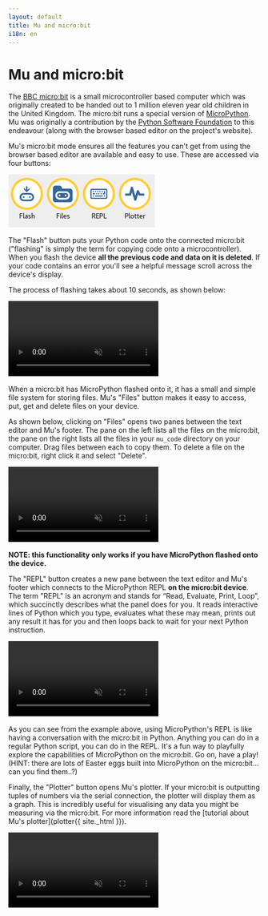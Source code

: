 ```yaml
---
layout: default
title: Mu and micro:bit
i18n: en
---
```


# Mu and micro:bit

The [BBC micro:bit](http://microbit.org/) is a small microcontroller based
computer which was originally created to be handed out to 1 million eleven
year old children in the United Kingdom. The micro:bit runs a special version
of [MicroPython](http://micropython.org/). Mu was originally a contribution by
the [Python Software Foundation](https://www.python.org/psf/) to this endeavour
(along with the browser based editor on the project's website).

Mu's micro:bit mode ensures all the features you can't get from using the
browser based editor are available and easy to use. These are accessed via
four buttons:

<div class="row">
  <img src="/img/en/tutorials/microbit_buttons.png" alt="Buttons from the micro:bit mode" class="img-responsive center-block img-rounded movie"/>
  <br/>
</div>

The "Flash" button puts your Python code onto the connected micro:bit
("flashing" is simply the term for copying code onto a microcontroller). When
you flash the device **all the previous code and data on it is deleted**. If
your code contains an error you'll see a helpful message scroll across the
device's display.

The process of flashing takes about 10 seconds, as shown below:

<div class="row">
  <video autoplay loop muted playsinline><source src="/img/en/tutorials/microbit_flash.mp4" type="video/mp4" alt="micro:bit flash" class="img-responsive center-block img-rounded movie"></video>
  <br/>
</div>

When a micro:bit has MicroPython flashed onto it, it has a small and simple
file system for storing files. Mu's "Files" button makes it easy to access,
put, get and delete files on your device.

As shown below, clicking on "Files" opens two panes between the text editor and
Mu's footer. The pane on the left lists all the files on the micro:bit, the
pane on the right lists all the files in your `mu_code` directory on your
computer. Drag files between each to copy them. To delete a file on the
micro:bit, right click it and select "Delete".

<div class="row">
  <video autoplay loop muted playsinline><source src="/img/en/tutorials/microbit_files.mp4" type="video/mp4" alt="micro:bit files" class="img-responsive center-block img-rounded movie"></video>
  <br/>
</div>

**NOTE: this functionality only works if you have MicroPython flashed onto the
device.**

The "REPL" button creates a new pane between the text editor and Mu's footer
which connects to the MicroPython REPL **on the micro:bit device**. The term
"REPL" is an acronym and stands for “Read, Evaluate, Print, Loop”, which
succinctly describes what the panel does for you. It reads interactive lines of
Python which you type, evaluates what these may mean, prints out any result it
has for you and then loops back to wait for your next Python instruction.

<div class="row">
  <video autoplay loop muted playsinline><source src="/img/en/tutorials/microbit_repl.mp4" type="video/mp4" alt="micro:bit repl" class="img-responsive center-block img-rounded movie"></video>
  <br/>
</div>

As you can see from the example above, using MicroPython's REPL is like having
a conversation with the micro:bit in Python. Anything you can do in a regular
Python script, you can do in the REPL. It's a fun way to playfully explore the
capabilities of MicroPython on the micro:bit. Go on, have a play! (HINT: there
are lots of Easter eggs built into MicroPython on the micro:bit... can you find
them..?)

Finally, the "Plotter" button opens Mu's plotter. If your micro:bit is
outputting tuples of numbers via the serial connection, the plotter will
display them as a graph. This is incredibly useful for visualising any data you
might be measuring via the micro:bit. For more information read the
[tutorial about Mu's plotter](plotter{{ site._html }}).

<div class="row">
  <video autoplay loop muted playsinline><source src="/img/en/tutorials/microbit_plotter.mp4" type="video/mp4" alt="micro:bit plotter" class="img-responsive center-block img-rounded movie"></video>
  <br/>
</div>
